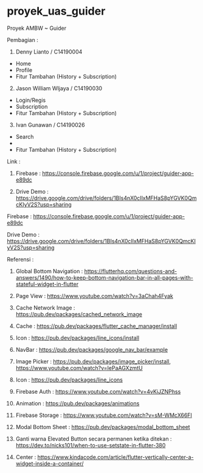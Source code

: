 # proyek_uas_guider
 Proyek AMBW ~ Guider
 
 Pembagian : 
 1. Denny Lianto / C14190004 
  - Home
  - Profile
  - Fitur Tambahan (History + Subscription)

 2. Jason William WIjaya / C14190030
  - Login/Regis
  - Subscription
  - Fitur Tambahan (History + Subscription)

3. Ivan Gunawan / C14190026
  - Search
  - 
  - Fitur Tambahan (History + Subscription)


Link : 
1. Firebase : https://console.firebase.google.com/u/1/project/guider-app-e89dc

2. Drive Demo : https://drive.google.com/drive/folders/1BIs4nX0cIlxMFHaS8pYGVK0QmcKIyV2S?usp=sharing

Firebase : https://console.firebase.google.com/u/1/project/guider-app-e89dc

Drive Demo : https://drive.google.com/drive/folders/1BIs4nX0cIlxMFHaS8pYGVK0QmcKIyV2S?usp=sharing

Referensi : 
1. Global Bottom Navigation : https://flutterhq.com/questions-and-answers/1490/how-to-keep-bottom-navigation-bar-in-all-pages-with-stateful-widget-in-flutter

2. Page View : https://www.youtube.com/watch?v=3aChah4Fyak

3. Cache Network Image : https://pub.dev/packages/cached_network_image

4. Cache : https://pub.dev/packages/flutter_cache_manager/install

5. Icon : https://pub.dev/packages/line_icons/install

6. NavBar : https://pub.dev/packages/google_nav_bar/example

7. Image Picker : https://pub.dev/packages/image_picker/install, https://www.youtube.com/watch?v=IePaAGXzmtU

8. Icon : https://pub.dev/packages/line_icons

9. Firebase Auth : https://www.youtube.com/watch?v=4vKiJZNPhss

10. Animation : https://pub.dev/packages/animations

11. Firebase Storage : https://www.youtube.com/watch?v=sM-WMcX66FI

12. Modal Bottom Sheet : https://pub.dev/packages/modal_bottom_sheet

14. Ganti warna Elevated Button secara permanen ketika ditekan : https://dev.to/nicks101/when-to-use-setstate-in-flutter-380

15. Center : https://www.kindacode.com/article/flutter-vertically-center-a-widget-inside-a-container/
